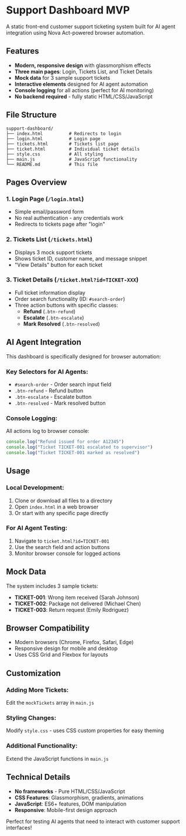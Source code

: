 # Support Dashboard MVP

A static front-end customer support ticketing system built for AI agent integration using Nova Act-powered browser automation.

## Features

- **Modern, responsive design** with glassmorphism effects
- **Three main pages**: Login, Tickets List, and Ticket Details
- **Mock data** for 3 sample support tickets
- **Interactive elements** designed for AI agent automation
- **Console logging** for all actions (perfect for AI monitoring)
- **No backend required** - fully static HTML/CSS/JavaScript

## File Structure

```
support-dashboard/
├── index.html          # Redirects to login
├── login.html          # Login page
├── tickets.html        # Tickets list page
├── ticket.html         # Individual ticket details
├── style.css           # All styling
├── main.js             # JavaScript functionality
└── README.md           # This file
```

## Pages Overview

### 1. Login Page (`/login.html`)
- Simple email/password form
- No real authentication - any credentials work
- Redirects to tickets page after "login"

### 2. Tickets List (`/tickets.html`)
- Displays 3 mock support tickets
- Shows ticket ID, customer name, and message snippet
- "View Details" button for each ticket

### 3. Ticket Details (`/ticket.html?id=TICKET-XXX`)
- Full ticket information display
- Order search functionality (ID: `#search-order`)
- Three action buttons with specific classes:
  - **Refund** (`.btn-refund`)
  - **Escalate** (`.btn-escalate`) 
  - **Mark Resolved** (`.btn-resolved`)

## AI Agent Integration

This dashboard is specifically designed for browser automation:

### Key Selectors for AI Agents:
- `#search-order` - Order search input field
- `.btn-refund` - Refund button
- `.btn-escalate` - Escalate button  
- `.btn-resolved` - Mark resolved button

### Console Logging:
All actions log to browser console:
```javascript
console.log("Refund issued for order A12345")
console.log("Ticket TICKET-001 escalated to supervisor")
console.log("Ticket TICKET-001 marked as resolved")
```

## Usage

### Local Development:
1. Clone or download all files to a directory
2. Open `index.html` in a web browser
3. Or start with any specific page directly

### For AI Agent Testing:
1. Navigate to `ticket.html?id=TICKET-001`
2. Use the search field and action buttons
3. Monitor browser console for logged actions

## Mock Data

The system includes 3 sample tickets:
- **TICKET-001**: Wrong item received (Sarah Johnson)
- **TICKET-002**: Package not delivered (Michael Chen)  
- **TICKET-003**: Return request (Emily Rodriguez)

## Browser Compatibility

- Modern browsers (Chrome, Firefox, Safari, Edge)
- Responsive design for mobile and desktop
- Uses CSS Grid and Flexbox for layouts

## Customization

### Adding More Tickets:
Edit the `mockTickets` array in `main.js`

### Styling Changes:
Modify `style.css` - uses CSS custom properties for easy theming

### Additional Functionality:
Extend the JavaScript functions in `main.js`

## Technical Details

- **No frameworks** - Pure HTML/CSS/JavaScript
- **CSS Features**: Glassmorphism, gradients, animations
- **JavaScript**: ES6+ features, DOM manipulation
- **Responsive**: Mobile-first design approach

Perfect for testing AI agents that need to interact with customer support interfaces!
